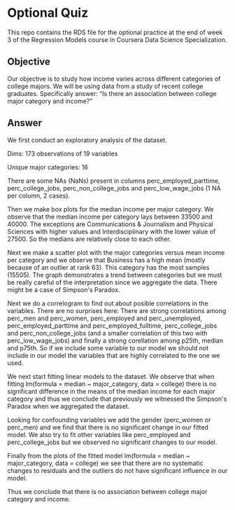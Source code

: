 # Optional Quiz
This repo contains the RDS file for the optional practice at the end of week 3 of the Regression Models course in Coursera Data Science Specialization.

## Objective
Our objective is to study how income varies across different categories of college majors. We will be using data from a study of recent college graduates. 
Specifically answer: “Is there an association between college major category and income?”

## Answer
We first conduct an exploratory analysis of the dataset.

Dims: 173 observations of 19 variables

Unique major categories: 16

There are some NAs (NaNs) present in columns perc_employed_parttime, perc_college_jobs, perc_non_college_jobs and perc_low_wage_jobs (1 NA per column, 2 cases).

Then we make box plots for the median income per major category. We observe that the median income per category lays between 33500 and 40000. The exceptions are Communications & Journalism and Physical Sciences with higher values and Interdisciplinary with the lower value of 27500. So the medians are relatively close to each other.

Next we make a scatter plot with the major categories versus mean income per category and we observe that Business has a high mean (mostly because of an outlier at rank 63). This category has the most samples (15505). The graph demonstrates a trend between categories but we must be really careful of the interpretation since we aggregate the data. There might be a case of Simpson's Paradox.

Next we do a correlogram to find out about posible correlations in the variables. There are no surprises here: There are strong correlations among perc_men and perc_women, perc_employed and perc_unemployed, perc_employed_parttime and perc_employed_fulltime, perc_college_jobs and perc_non_college_jobs (and a smaller correlation of this two with perc_low_wage_jobs) and finally a strong corellation among p25th, median and p75th. So if we include some variable to our model we should not include in our model the variables that are highly correlated to the one we used.

We next start fitting linear models to the dataset. We observe that when fitting lm(formula = median ~ major_category, data = college) there is no significant difference in the means of the median income for each major category and thus we conclude that previously we witnessed the Simpson's Paradox when we aggregated the dataset.

Looking for confounding variables we add the gender (perc_women or perc_men) and we find that there is no significant change in our fitted model. We also try to fit other variables like perc_employed and perc_college_jobs but we observed no significant changes to our model.

Finally from the plots of the fitted model lm(formula = median ~ major_category, data = college) we see that there are no systematic changes to residuals and the outliers do not have significant influence in our model.

Thus we conclude that there is no association between college major category and income.
